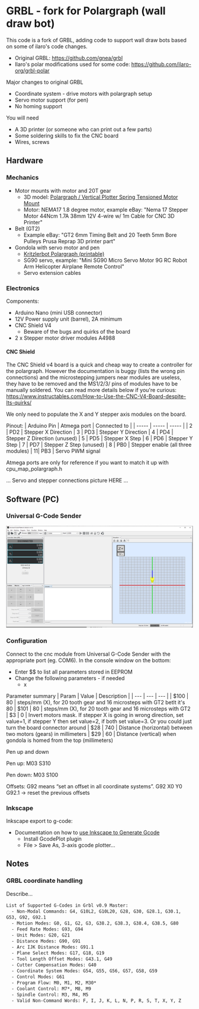 # GRBL - fork for Polargraph (wall draw bot)


This code is a fork of GRBL, adding code to support wall draw bots based on some of ilaro's code changes.
* Original GRBL: https://github.com/gnea/grbl
* Ilaro's polar modifications used for some code: https://github.com/ilaro-org/grbl-polar

Major changes to original GRBL
* Coordinate system - drive motors with polargraph setup
* Servo motor support (for pen)
* No homing support

You will need
* A 3D printer (or someone who can print out a few parts)
* Some soldering skills to fix the CNC board
* Wires, screws

## Hardware

### Mechanics

* Motor mounts with motor and 20T gear
  * 3D model: [Polargraph / Vertical Plotter Spring Tensioned Motor Mount](https://www.thingiverse.com/thing:3440067)
  * Motor: NEMA17 1.8 degree motor, example eBay: "Nema 17 Stepper Motor 44Ncm 1.7A 38mm 12V 4-wire w/ 1m Cable for CNC 3D Printer"
* Belt (GT2)
  * Example eBay: "GT2 6mm Timing Belt and 20 Teeth 5mm Bore Pulleys Prusa Reprap 3D printer part"
* Gondola with servo motor and pen
  * [Kritzlerbot Polargraph (printable)](https://www.thingiverse.com/thing:16692)
  * SG90 servo, example: "Mini SG90 Micro Servo Motor 9G RC Robot Arm Helicopter Airplane Remote Control"
  * Servo extension cables

### Electronics

Components:
* Arduino Nano (mini USB connector)
* 12V Power supply unit (barrel), 2A minimum
* CNC Shield V4
  * Beware of the bugs and quirks of the board
* 2 x Stepper motor driver modules A4988

#### CNC Shield

The CNC Shield v4 board is a quick and cheap way to create a controller for the polargraph. However the documentation is buggy (lists the wrong pin connections) and the microstepping jumpers near modules are useless, they have to be removed and the MS1/2/3/ pins of modules have to be manually soldered.
 You can read more details below if you're curious:
 https://www.instructables.com/How-to-Use-the-CNC-V4-Board-despite-Its-quirks/

We only need to populate the X and Y stepper axis modules on the board.

Pinout:
| Arduino Pin | Atmega port | Connected to |
| ----- | ----- | ----- |
| 2 | PD2 | Stepper X Direction
| 3 | PD3 | Stepper Y Direction
| 4 | PD4 | Stepper Z Direction (unused)
| 5 | PD5 | Stepper X Step
| 6 | PD6 | Stepper Y Step
| 7 | PD7 | Stepper Z Step (unused)
| 8 | PB0 | Stepper enable (all three modules)
| 11| PB3 | Servo PWM signal

Atmega ports are only for reference if you want to match it up with cpu_map_polargraph.h

... Servo and stepper connections picture HERE ...


## Software (PC)

### Universal G-Code Sender

![Image](images/ugs.png)

### Configuration

Connect to the cnc module from Universal G-Code Sender with the appropriate port (eg. COM6). In the console window on the bottom:

* Enter $$ to list all parameters stored in EEPROM
* Change the following parameters - if needed
  * x

Parameter summary
| Param | Value | Description |
| --- | --- | --- |
| $100 | 80 | steps/mm (X), for 20 tooth gear and 16 microsteps with GT2 betlt it's 80
| $101 | 80 | steps/mm (X), for 20 tooth gear and 16 microsteps with GT2 
| $3   | 0  | Invert motors mask. If stepper X is going in wrong direction, set value=1, if stepper Y then set value=2, if both set value=3. Or you could just turn the board connector around
| $28 | 740 | Distance (horizontal) between two motors (gears) in millimeters
| $29 |  60 | Distance (vertical) when gondola is homed from the top (millimeters)

Pen up and down

Pen up:
M03 S310

Pen down:
M03 S100

Offsets:
G92 means “set an offset in all coordinate systems”.
G92 X0 Y0
G92.1 -> reset the previous offsets

### Inkscape

Inkscape export to g-code:

 * Documentation on how to [use Inkscape to Generate Gcode](https://wiki.opensourceecology.org/wiki/Using_Inkscape_to_Generate_Gcode)
   * Install GcodePlot plugin
   * File > Save As, 3-axis gcode plotter...



## Notes

### GRBL coordinate handling

Describe...



``` 
List of Supported G-Codes in Grbl v0.9 Master:
  - Non-Modal Commands: G4, G10L2, G10L20, G28, G30, G28.1, G30.1, G53, G92, G92.1
  - Motion Modes: G0, G1, G2, G3, G38.2, G38.3, G38.4, G38.5, G80
  - Feed Rate Modes: G93, G94
  - Unit Modes: G20, G21
  - Distance Modes: G90, G91
  - Arc IJK Distance Modes: G91.1
  - Plane Select Modes: G17, G18, G19
  - Tool Length Offset Modes: G43.1, G49
  - Cutter Compensation Modes: G40
  - Coordinate System Modes: G54, G55, G56, G57, G58, G59
  - Control Modes: G61
  - Program Flow: M0, M1, M2, M30*
  - Coolant Control: M7*, M8, M9
  - Spindle Control: M3, M4, M5
  - Valid Non-Command Words: F, I, J, K, L, N, P, R, S, T, X, Y, Z
```
